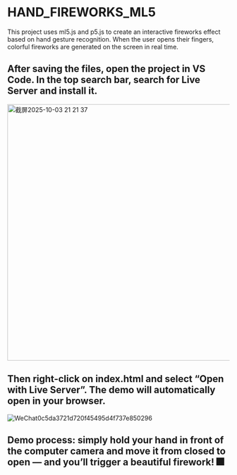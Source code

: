 # HAND_FIREWORKS_ML5
This project uses ml5.js and p5.js to create an interactive fireworks effect based on hand gesture recognition. When the user opens their fingers, colorful fireworks are generated on the screen in real time.

## After saving the files, open the project in VS Code. In the top search bar, search for Live Server and install it.

<img width="911" height="582" alt="截屏2025-10-03 21 21 37" src="https://github.com/user-attachments/assets/d3523943-a060-4964-b75e-a92a6b4e63ee" />

## Then right-click on index.html and select “Open with Live Server”. The demo will automatically open in your browser.

![WeChat0c5da3721d720f45495d4f737e850296](https://github.com/user-attachments/assets/e1452b2f-809c-46e6-ac8b-8c320cac15ad)

## Demo process: simply hold your hand in front of the computer camera and move it from closed to open — and you’ll trigger a beautiful firework! 🎆
